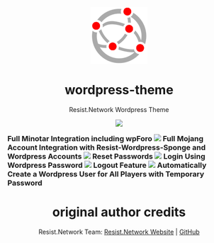 <p align="center"><img src="https://github.com/resist-network/extras-pack/blob/master/images/128x128.png?raw=true"></p>
<h1 align="center">wordpress-theme</h1>
<p align="center">Resist.Network Wordpress Theme</p>
<p align="center">
<img src="http://www.checkmarkclass.com/uploads/3/5/5/6/3556/whisper128.png" height="20" style="height:20px;display:inline;"> <h3 style="display:inline;">Full Minotar Integration including wpForo</h3>
<img src="http://www.checkmarkclass.com/uploads/3/5/5/6/3556/whisper128.png" height="20" style="height:20px;display:inline;"> <h3 style="display:inline;">Full Mojang Account Integration with Resist-Wordpress-Sponge and Wordpress Accounts</h3>
<img src="http://www.checkmarkclass.com/uploads/3/5/5/6/3556/whisper128.png" height="20" style="height:20px;display:inline;"> <h3 style="display:inline;">Reset Passwords</h3>
<img src="http://www.checkmarkclass.com/uploads/3/5/5/6/3556/whisper128.png" height="20" style="height:20px;display:inline;"> <h3 style="display:inline;">Login Using Wordpress Password</h3>
<img src="http://www.checkmarkclass.com/uploads/3/5/5/6/3556/whisper128.png" height="20" style="height:20px;display:inline;"> <h3 style="display:inline;">Logout Feature</h3>
<img src="http://www.checkmarkclass.com/uploads/3/5/5/6/3556/whisper128.png" height="20" style="height:20px;display:inline;"> <h3 style="display:inline;">Automatically Create a Wordpress User for All Players with Temporary Password</h3>
</p>
<h1 align="center">original author credits</h1>
<p align="center">Resist.Network Team: <a href="https://resist.network">Resist.Network Website</a> | <a href="https://github.com/resist-network">GitHub</a></p>

